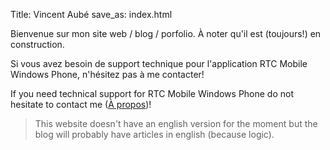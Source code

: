 Title: Vincent Aubé
save_as: index.html

Bienvenue sur mon site web / blog / porfolio.
À noter qu'il est (toujours!) en construction.

Si vous avez besoin de support technique pour l'application RTC Mobile Windows Phone, n'hésitez pas à me contacter!

If you need technical support for RTC Mobile Windows Phone do not hesitate to contact me ([À propos](/pages/about.html#contact_title))!

> This website doesn't have an english version for the moment but the blog will probably have articles in english (because logic).
